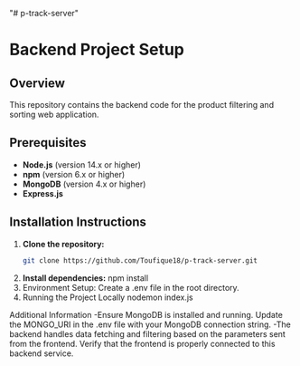 "# p-track-server" 
# Backend Project Setup

## Overview
This repository contains the backend code for the product filtering and sorting web application.

## Prerequisites
- **Node.js** (version 14.x or higher)
- **npm** (version 6.x or higher)
- **MongoDB** (version 4.x or higher)
- **Express.js**

## Installation Instructions

1. **Clone the repository:**
   ```bash
   git clone https://github.com/Toufique18/p-track-server.git

2. **Install dependencies:**
   npm install
3. Environment Setup:
   Create a .env file in the root directory.
4. Running the Project Locally
   nodemon index.js

Additional Information
-Ensure MongoDB is installed and running. Update the MONGO_URI in the .env file with your MongoDB connection string.
-The backend handles data fetching and filtering based on the parameters sent from the frontend. Verify that the frontend is properly connected to this backend service.
